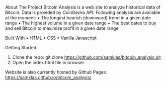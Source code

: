 About The Project
Bitcoin Analysis is a web site to analyze historical data of Bitcoin. Data is provided by CoinGecko API. Following analysis are available at the moment:
•	The longest bearish (downward) trend in a given date range
•	The highest volume in a given date range
•	The best dates to buy and sell Bitcoin to maximize profit in a given date range

Built With
•	HTML
•	CSS
•	Vanilla Javascript

Getting Started
1.	Clone the repo: git clone https://github.com/samklas/bitcoin_analysis.git
2.	Open the index.html file in browser

Website is also currently hosted by Github Pages: https://samklas.github.io/bitcoin_analysis/
